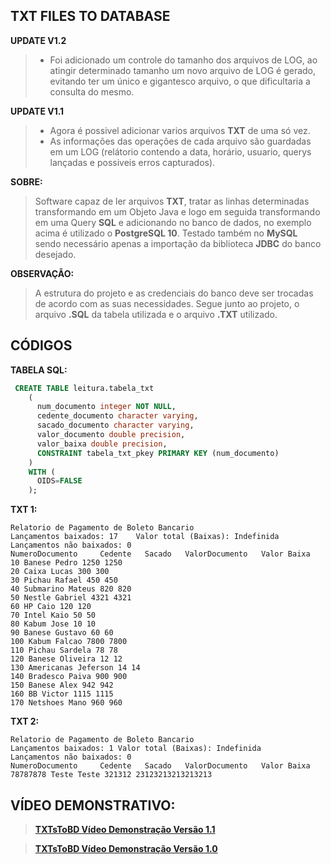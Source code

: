 ## TXT FILES TO DATABASE

**UPDATE V1.2**

>  - Foi adicionado um controle do tamanho dos arquivos de LOG, ao atingir determinado tamanho um novo arquivo de LOG é gerado, 
> evitando ter um único e gigantesco arquivo, o que dificultaria a consulta do mesmo.

**UPDATE V1.1**

>  - Agora é possivel adicionar varios arquivos **TXT** de uma só vez.
>  - As informações das operações de cada arquivo são guardadas em um LOG (relátorio contendo a data, horário, usuario, querys lançadas e possiveis erros capturados).


**SOBRE:**

> Software capaz de ler arquivos **TXT**, tratar as linhas determinadas transformando em um Objeto Java e logo em seguida    transformando em
> uma Query **SQL** e adicionando no banco de dados, no exemplo acima é
> utilizado o **PostgreSQL 10**. Testado também no **MySQL** sendo necessário
> apenas a importação da biblioteca **JDBC** do banco desejado.

**OBSERVAÇÃO:**

> A estrutura do projeto e as credenciais do banco deve ser trocadas de
> acordo com as suas necessidades. Segue junto ao projeto, o arquivo
> **.SQL** da tabela utilizada e o arquivo **.TXT** utilizado.

## CÓDIGOS

**TABELA SQL:**


```SQL
 CREATE TABLE leitura.tabela_txt
    (
      num_documento integer NOT NULL,
      cedente_documento character varying,
      sacado_documento character varying,
      valor_documento double precision,
      valor_baixa double precision,
      CONSTRAINT tabela_txt_pkey PRIMARY KEY (num_documento)
    )
    WITH (
      OIDS=FALSE
    );
```

**TXT 1:**

    Relatorio de Pagamento de Boleto Bancario
    Lançamentos baixados: 17	Valor total (Baixas): Indefinida
    Lançamentos não baixados: 0
    NumeroDocumento     Cedente   Sacado   ValorDocumento   Valor Baixa
    10 Banese Pedro 1250 1250
    20 Caixa Lucas 300 300
    30 Pichau Rafael 450 450
    40 Submarino Mateus 820 820
    50 Nestle Gabriel 4321 4321
    60 HP Caio 120 120
    70 Intel Kaio 50 50
    80 Kabum Jose 10 10
    90 Banese Gustavo 60 60
    100 Kabum Falcao 7800 7800
    110 Pichau Sardela 78 78
    120 Banese Oliveira 12 12
    130 Americanas Jeferson 14 14
    140 Bradesco Paiva 900 900
    150 Banese Alex 942 942
    160 BB Victor 1115 1115
    170 Netshoes Mano 960 960
    
**TXT 2:**

    Relatorio de Pagamento de Boleto Bancario
    Lançamentos baixados: 1 Valor total (Baixas): Indefinida
    Lançamentos não baixados: 0
    NumeroDocumento     Cedente   Sacado   ValorDocumento   Valor Baixa
    78787878 Teste Teste 321312 23123213213213213

## VÍDEO DEMONSTRATIVO:

>**[TXTsToBD Vídeo Demonstração Versão 1.1](https://www.youtube.com/watch?v=3gHM9sW4B20)**


>**[TXTsToBD Vídeo Demonstração Versão 1.0](https://www.youtube.com/watch?v=JCFhfn2xbcg)** 

